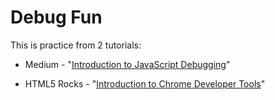 # Debug Fun

This is practice from 2 tutorials:

* Medium - "[Introduction to JavaScript Debugging](https://medium.com/@ngwobiachukwudi/introduction-to-javascript-debugging-272961b88847)"

* HTML5 Rocks - "[Introduction to Chrome Developer Tools](https://medium.com/@ngwobiachukwudi/introduction-to-javascript-debugging-272961b88847)"